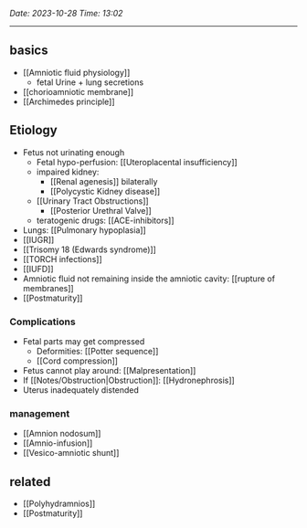 *Date: 2023-10-28*
*Time: 13:02* 

---
## basics
- [[Amniotic fluid physiology]]
	-  fetal Urine + lung secretions
- [[chorioamniotic membrane]] 
- [[Archimedes principle]] 


## Etiology
- Fetus not urinating enough
	- Fetal hypo-perfusion: [[Uteroplacental insufficiency]]
	- impaired kidney: 
		- [[Renal agenesis]] bilaterally 
		- [[Polycystic Kidney disease]]
	- [[Urinary Tract Obstructions]] 
		- [[Posterior Urethral Valve]] 
	- teratogenic drugs: [[ACE-inhibitors]]
- Lungs: [[Pulmonary hypoplasia]]
- [[IUGR]] 
- [[Trisomy 18 (Edwards syndrome)]]
- [[TORCH infections]]
- [[IUFD]] 
- Amniotic fluid not remaining inside the amniotic cavity: [[rupture of membranes]] 
- [[Postmaturity]] 

### Complications
- Fetal parts may get compressed
	- Deformities: [[Potter sequence]] 
	- [[Cord compression]]
- Fetus cannot play around: [[Malpresentation]] 
- If [[Notes/Obstruction|Obstruction]]: [[Hydronephrosis]] 
- Uterus inadequately distended

### management
- [[Amnion nodosum]] 
- [[Amnio-infusion]] 
- [[Vesico-amniotic shunt]] 

## related
- [[Polyhydramnios]] 
- [[Postmaturity]] 